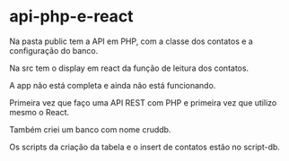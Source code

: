# api-php-e-react
Na pasta public tem a API em PHP, com a classe dos contatos e a configuração do banco.

Na src tem o display em react da função de leitura dos contatos.

A app não está completa e ainda não está funcionando. 

Primeira vez que faço uma API REST com PHP e primeira vez que utilizo mesmo o React.

Também criei um banco com nome cruddb.

Os scripts da criação da tabela e o insert de contatos estão no script-db.
